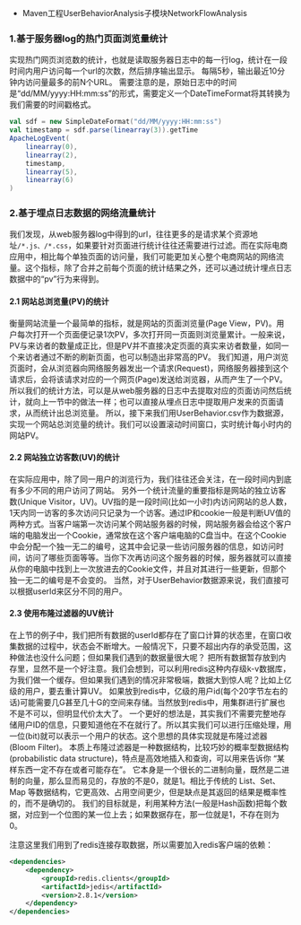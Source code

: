 * Maven工程UserBehaviorAnalysis子模块NetworkFlowAnalysis

### 1.基于服务器log的热门页面浏览量统计
实现热门网页浏览数的统计，也就是读取服务器日志中的每一行log，统计在一段时间内用户访问每一个url的次数，然后排序输出显示。
每隔5秒，输出最近10分钟内访问量最多的前N个URL。
需要注意的是，原始日志中的时间是“dd/MM/yyyy:HH:mm:ss”的形式，需要定义一个DateTimeFormat将其转换为我们需要的时间戳格式。

```scala
val sdf = new SimpleDateFormat("dd/MM/yyyy:HH:mm:ss")
val timestamp = sdf.parse(linearray(3)).getTime
ApacheLogEvent(
    linearray(0), 
    linearray(2), 
    timestamp, 
    linearray(5), 
    linearray(6)
)
```

### 2.基于埋点日志数据的网络流量统计
我们发现，从web服务器log中得到的url，往往更多的是请求某个资源地址`/*.js、/*.css`，如果要针对页面进行统计往往还需要进行过滤。而在实际电商应用中，相比每个单独页面的访问量，我们可能更加关心整个电商网站的网络流量。这个指标，除了合并之前每个页面的统计结果之外，还可以通过统计埋点日志数据中的“pv”行为来得到。
#### 2.1 网站总浏览量(PV)的统计
衡量网站流量一个最简单的指标，就是网站的页面浏览量(Page View，PV)。用户每次打开一个页面便记录1次PV，多次打开同一页面则浏览量累计。一般来说，PV与来访者的数量成正比，但是PV并不直接决定页面的真实来访者数量，如同一个来访者通过不断的刷新页面，也可以制造出非常高的PV。
我们知道，用户浏览页面时，会从浏览器向网络服务器发出一个请求(Request)，网络服务器接到这个请求后，会将该请求对应的一个网页(Page)发送给浏览器，从而产生了一个PV。所以我们的统计方法，可以是从web服务器的日志中去提取对应的页面访问然后统计，就向上一节中的做法一样；也可以直接从埋点日志中提取用户发来的页面请求，从而统计出总浏览量。
所以，接下来我们用UserBehavior.csv作为数据源，实现一个网站总浏览量的统计。我们可以设置滚动时间窗口，实时统计每小时内的网站PV。


#### 2.2 网站独立访客数(UV)的统计
在实际应用中，除了同一用户的浏览行为，我们往往还会关注，在一段时间内到底有多少不同的用户访问了网站。
另外一个统计流量的重要指标是网站的独立访客数(Unique Visitor，UV)。UV指的是一段时间(比如一小时)内访问网站的总人数，1天内同一访客的多次访问只记录为一个访客。通过IP和cookie一般是判断UV值的两种方式。当客户端第一次访问某个网站服务器的时候，网站服务器会给这个客户端的电脑发出一个Cookie，通常放在这个客户端电脑的C盘当中。在这个Cookie中会分配一个独一无二的编号，这其中会记录一些访问服务器的信息，如访问时间，访问了哪些页面等等。当你下次再访问这个服务器的时候，服务器就可以直接从你的电脑中找到上一次放进去的Cookie文件，并且对其进行一些更新，但那个独一无二的编号是不会变的。
当然，对于UserBehavior数据源来说，我们直接可以根据userId来区分不同的用户。


#### 2.3 使用布隆过滤器的UV统计
在上节的例子中，我们把所有数据的userId都存在了窗口计算的状态里，在窗口收集数据的过程中，状态会不断增大。一般情况下，只要不超出内存的承受范围，这种做法也没什么问题；但如果我们遇到的数据量很大呢？
把所有数据暂存放到内存里，显然不是一个好注意。我们会想到，可以利用redis这种内存级k-v数据库，为我们做一个缓存。但如果我们遇到的情况非常极端，数据大到惊人呢？比如上亿级的用户，要去重计算UV。
如果放到redis中，亿级的用户id(每个20字节左右的话)可能需要几G甚至几十G的空间来存储。当然放到redis中，用集群进行扩展也不是不可以，但明显代价太大了。
一个更好的想法是，其实我们不需要完整地存储用户ID的信息，只要知道他在不在就行了。所以其实我们可以进行压缩处理，用一位(bit)就可以表示一个用户的状态。这个思想的具体实现就是布隆过滤器(Bloom Filter)。
本质上布隆过滤器是一种数据结构，比较巧妙的概率型数据结构(probabilistic data structure)，特点是高效地插入和查询，可以用来告诉你 “某样东西一定不存在或者可能存在”。
它本身是一个很长的二进制向量，既然是二进制的向量，那么显而易见的，存放的不是0，就是1。相比于传统的 List、Set、Map 等数据结构，它更高效、占用空间更少，但是缺点是其返回的结果是概率性的，而不是确切的。
我们的目标就是，利用某种方法(一般是Hash函数)把每个数据，对应到一个位图的某一位上去；如果数据存在，那一位就是1，不存在则为0。

注意这里我们用到了redis连接存取数据，所以需要加入redis客户端的依赖：
```xml
<dependencies>
    <dependency>
        <groupId>redis.clients</groupId>
        <artifactId>jedis</artifactId>
        <version>2.8.1</version>
    </dependency>
</dependencies>
```

